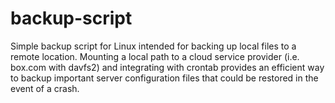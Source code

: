 # backup-script
Simple backup script for Linux intended for backing up local files to a remote location. Mounting a local path to a cloud service provider (i.e. box.com with davfs2) and integrating with crontab provides an efficient way to backup important server configuration files that could be restored in the event of a crash.
